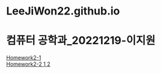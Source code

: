 # LeeJiWon22.github.io

컴퓨터 공학과_20221219-이지원
=============
<body>
<a href="https://leejiwon22.github.io/Homework2-1.html">Homework2-1<br>
<a href="https://LeeJiWon22.github.io/Homework2-2.html">Homework2-2
<a href="http://www.naver.com">1
<a href="smile.gif">2
</body>
